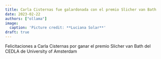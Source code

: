 ```yaml
---
title: Carla Cisternas fue galardonada con el premio Slicher van Bath
date: 2023-02-22
authors: ["ollama"]
image:
  caption: 'Picture credit: **Luciana Solar**'
draft: true
---
```


Felicitaciones a Carla Cisternas por ganar el premio Slicher van Bath del CEDLA de University of Amsterdam

<!--more-->

